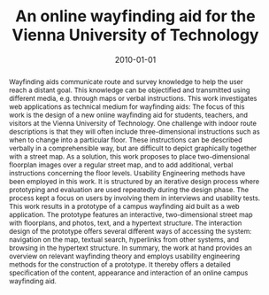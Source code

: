 ---
abstract: 'Wayfinding aids communicate route and survey knowledge to help the user
  reach a distant goal. This knowledge can be objectified and transmitted using different
  media, e.g. through maps or verbal instructions. This work investigates web applications
  as technical medium for wayfinding aids: The focus of this work is the design of
  a new online wayfinding aid for students, teachers, and visitors at the Vienna University
  of Technology. One challenge with indoor route descriptions is that they will often
  include three-dimensional instructions such as when to change into a particular
  floor. These instructions can be described verbally in a comprehensible way, but
  are difficult to depict graphically together with a street map. As a solution, this
  work proposes to place two-dimensional floorplan images over a regular street map,
  and to add additional, verbal instructions concerning the floor levels. Usability
  Engineering methods have been employed in this work. It is structured by an iterative
  design process where prototyping and evaluation are used repeatedly during the design
  phase. The process kept a focus on users by involving them in interviews and usability
  tests. This work results in a prototype of a campus wayfinding aid built as a web
  application. The prototype features an interactive, two-dimensional street map with
  floorplans, and photos, text, and a hypertext structure. The interaction design
  of the prototype offers several different ways of accessing the system: navigation
  on the map, textual search, hyperlinks from other systems, and browsing in the hypertext
  structure. In summary, the work at hand provides an overview on relevant wayfinding
  theory and employs usability engineering methods for the construction of a prototype.
  It thereby offers a detailed specification of the content, appearance and interaction
  of an online campus wayfinding aid.'
authors:
- Johannes Harms
date: '2010-01-01'
featured: false
links:
- name: Publik
  url: https://publik.tuwien.ac.at/showentry.php?ID=194559&lang=2
publication_types:
- '7'
publishDate: '2010-01-01'
title: An online wayfinding aid for the Vienna University of Technology
url_pdf: ''
---